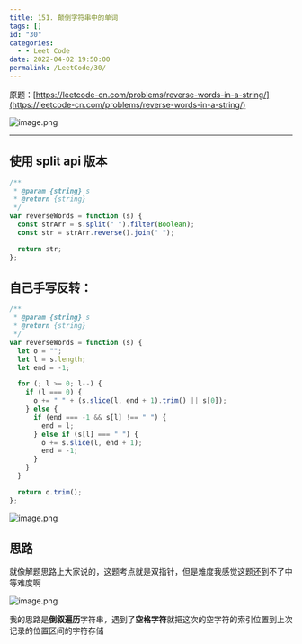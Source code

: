 ```yaml
---
title: 151. 颠倒字符串中的单词
tags: []
id: "30"
categories:
  - - Leet Code
date: 2022-04-02 19:50:00
permalink: /LeetCode/30/
---
```


原题：[https://leetcode-cn.com/problems/reverse-words-in-a-string/](https://leetcode-cn.com/problems/reverse-words-in-a-string/)

![image.png](https://s2.loli.net/2022/04/02/KB3UwuVlahkQZ5q.png)

<!--more-->

---

## 使用 split api 版本

```javascript
/**
 * @param {string} s
 * @return {string}
 */
var reverseWords = function (s) {
  const strArr = s.split(" ").filter(Boolean);
  const str = strArr.reverse().join(" ");

  return str;
};
```

## **自己手写反转：**

```javascript
/**
 * @param {string} s
 * @return {string}
 */
var reverseWords = function (s) {
  let o = "";
  let l = s.length;
  let end = -1;

  for (; l >= 0; l--) {
    if (l === 0) {
      o += " " + (s.slice(l, end + 1).trim() || s[0]);
    } else {
      if (end === -1 && s[l] !== " ") {
        end = l;
      } else if (s[l] === " ") {
        o += s.slice(l, end + 1);
        end = -1;
      }
    }
  }

  return o.trim();
};
```

![image.png](https://s2.loli.net/2022/04/02/hengM8LfDtzyslo.png)

## 思路

就像解题思路上大家说的，这题考点就是双指针，但是难度我感觉这题还到不了中等难度啊

![image.png](https://s2.loli.net/2022/04/02/TcbwPGQqoZViW3p.png)

我的思路是**倒叙遍历**字符串，遇到了**空格字符**就把这次的空字符的索引位置到上次记录的位置区间的字符存储

